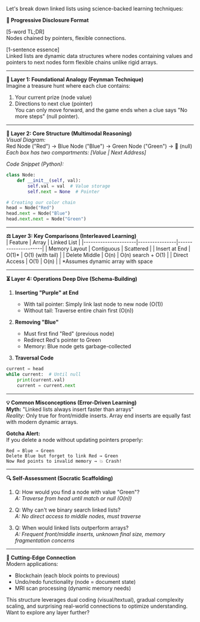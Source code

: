 Let's break down linked lists using science-backed learning techniques:

**🧠 Progressive Disclosure Format**

[5-word TL;DR]  
Nodes chained by pointers, flexible connections.

[1-sentence essence]  
Linked lists are dynamic data structures where nodes containing values and pointers to next nodes form flexible chains unlike rigid arrays.

---

**🚂 Layer 1: Foundational Analogy (Feynman Technique)**  
Imagine a treasure hunt where each clue contains:
1. Your current prize (node value)
2. Directions to next clue (pointer)  
You can only move forward, and the game ends when a clue says "No more steps" (null pointer).

---

**🔗 Layer 2: Core Structure (Multimodal Reasoning)**  
*Visual Diagram:*  
Red Node ("Red") → Blue Node ("Blue") → Green Node ("Green") → 🚫 (null)  
*Each box has two compartments: [Value | Next Address]*

*Code Snippet (Python):*
```python
class Node:
    def __init__(self, val):
        self.val = val  # Value storage
        self.next = None  # Pointer

# Creating our color chain
head = Node("Red")
head.next = Node("Blue")
head.next.next = Node("Green")
```

---

**⚖️ Layer 3: Key Comparisons (Interleaved Learning)**  
| Feature              | Array          | Linked List         |
|----------------------|----------------|---------------------|
| Memory Layout        | Contiguous     | Scattered           |
| Insert at End        | O(1)*          | O(1) (with tail)    |
| Delete Middle        | O(n)           | O(n) search + O(1)  |
| Direct Access        | O(1)           | O(n)                |
| *Assumes dynamic array with space

---

**⏳ Layer 4: Operations Deep Dive (Schema-Building)**  
1. **Inserting "Purple" at End**  
   - With tail pointer: Simply link last node to new node (O(1))
   - Without tail: Traverse entire chain first (O(n))

2. **Removing "Blue"**  
   - Must first find "Red" (previous node)
   - Redirect Red's pointer to Green
   - Memory: Blue node gets garbage-collected

3. **Traversal Code**  
```python
current = head
while current:  # Until null
    print(current.val)
    current = current.next
```

---

**💡 Common Misconceptions (Error-Driven Learning)**  
**Myth:** "Linked lists always insert faster than arrays"  
*Reality:* Only true for front/middle inserts. Array end inserts are equally fast with modern dynamic arrays.

**Gotcha Alert:**  
If you delete a node without updating pointers properly:
``` 
Red → Blue → Green  
Delete Blue but forget to link Red → Green  
Now Red points to invalid memory → 💥 Crash!
```

---

**🔍 Self-Assessment (Socratic Scaffolding)**  
1. Q: How would you find a node with value "Green"?  
   *A: Traverse from head until match or null (O(n))*

2. Q: Why can't we binary search linked lists?  
   *A: No direct access to middle nodes, must traverse*

3. Q: When would linked lists outperform arrays?  
   *A: Frequent front/middle inserts, unknown final size, memory fragmentation concerns*

---

**🚀 Cutting-Edge Connection**  
Modern applications:  
- Blockchain (each block points to previous)  
- Undo/redo functionality (node = document state)  
- MRI scan processing (dynamic memory needs)

This structure leverages dual coding (visual/textual), gradual complexity scaling, and surprising real-world connections to optimize understanding. Want to explore any layer further?

